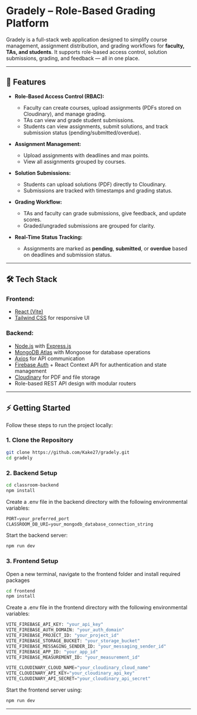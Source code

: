 # Gradely – Role-Based Grading Platform

Gradely is a full-stack web application designed to simplify course management, assignment distribution, and grading workflows for **faculty, TAs, and students**. It supports role-based access control, solution submissions, grading, and feedback — all in one place.

---

## 🚀 Features

- **Role-Based Access Control (RBAC):**
  - Faculty can create courses, upload assignments (PDFs stored on Cloudinary), and manage grading.
  - TAs can view and grade student submissions.
  - Students can view assignments, submit solutions, and track submission status (pending/submitted/overdue).

- **Assignment Management:**
  - Upload assignments with deadlines and max points.
  - View all assignments grouped by courses.

- **Solution Submissions:**
  - Students can upload solutions (PDF) directly to Cloudinary.
  - Submissions are tracked with timestamps and grading status.

- **Grading Workflow:**
  - TAs and faculty can grade submissions, give feedback, and update scores.
  - Graded/ungraded submissions are grouped for clarity.

- **Real-Time Status Tracking:**
  - Assignments are marked as **pending**, **submitted**, or **overdue** based on deadlines and submission status.

---

## 🛠 Tech Stack

### **Frontend:**
- [React (Vite)](https://vitejs.dev/)
- [Tailwind CSS](https://tailwindcss.com/) for responsive UI


### **Backend:**
- [Node.js](https://nodejs.org/) with [Express.js](https://expressjs.com/)
- [MongoDB Atlas](https://www.mongodb.com/atlas) with Mongoose for database operations
- [Axios](https://axios-http.com/) for API communication
- [Firebase Auth](https://firebase.google.com/) + React Context API for authentication and state management
- [Cloudinary](https://cloudinary.com/) for PDF and file storage
- Role-based REST API design with modular routers

---
## ⚡ Getting Started

Follow these steps to run the project locally:


### **1. Clone the Repository**
```bash
git clone https://github.com/Kake27/gradely.git
cd gradely
```

### **2. Backend Setup**
```bash
cd classroom-backend
npm install
```

Create a .env file in the backend directory with the following environmental variables:
```python
PORT=your_preferred_port
CLASSROOM_DB_URI=your_mongodb_database_connection_string
```

Start the backend server:
```bash
npm run dev
```

### **3. Frontend Setup**
Open a new terminal, navigate to the frontend folder and install required packages
```bash
cd frontend
npm install
```
Create a .env file in the frontend directory with the following environmental variables:
```python
VITE_FIREBASE_API_KEY: "your_api_key"
VITE_FIREBASE_AUTH_DOMAIN: "your_auth_domain"
VITE_FIREBASE_PROJECT_ID: "your_project_id"
VITE_FIREBASE_STORAGE_BUCKET: "your_storage_bucket"
VITE_FIREBASE_MESSAGING_SENDER_ID: "your_messaging_sender_id"
VITE_FIREBASE_APP_ID: "your_app_id"
VITE_FIREBASE_MEASUREMENT_ID: "your_measurement_id"

VITE_CLOUDINARY_CLOUD_NAME="your_cloudinary_cloud_name"
VITE_CLOUDINARY_API_KEY="your_cloudinary_api_key"
VITE_CLOUDINARY_API_SECRET="your_cloudinary_api_secret"
```

Start the frontend server using:
```bash
npm run dev
```
---





